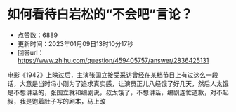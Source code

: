 # 如何看待白岩松的“不会吧”言论？
- 点赞数：6889
- 更新时间：2023年01月09日13时10分17秒
- 回答url：https://www.zhihu.com/question/459405757/answer/2836425131
<body>
 <p data-pid="3rM4HSf1">电影《1942》上映过后，主演张国立接受采访曾经在某档节目上有过这么一段话，大意是当时冯小刚为了追求真实感，让演员正儿八经饿了好几天，然后人太饿是不想讲话的，张国立就和编剧说，叔太饿了，不想讲话，编剧连忙道歉，对不起叔，我是饱着肚子写的剧本，马上改</p>
</body>